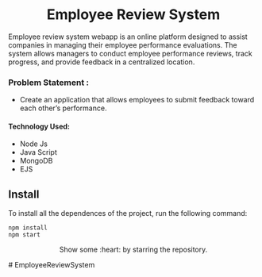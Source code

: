<h1 style="text-align:center;">Employee Review System</h1>
Employee review system webapp is an online platform designed to assist companies in managing their employee performance evaluations. The system allows managers to conduct employee performance reviews, track progress, and provide feedback in a centralized location.

### Problem Statement : 
 - Create an application that allows employees to submit feedback toward each other’s performance.
 
#### Technology Used:
 - Node Js
 - Java Script
 - MongoDB
 - EJS
 

 ## Install

To install all the dependences of the project, run the following command:

   
    npm install
    npm start



<p align="center">
  Show some :heart: by starring the repository.
</p>

#   E m p l o y e e R e v i e w S y s t e m 
 
 
